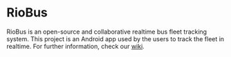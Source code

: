 RioBus
======

RioBus is an open-source and collaborative realtime bus fleet tracking system.
This project is an Android app used by the users to track the fleet in realtime.
For further information, check our [wiki](https://github.com/RioBus/android/wiki).